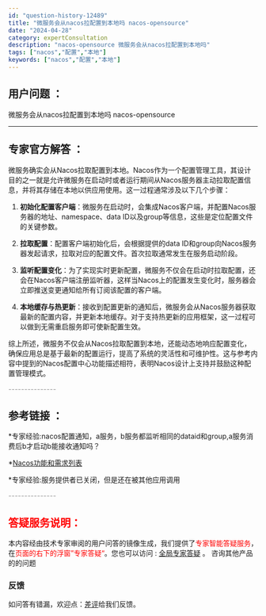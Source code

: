 ```yaml
---
id: "question-history-12489"
title: "微服务会从nacos拉配置到本地吗 nacos-opensource"
date: "2024-04-28"
category: expertConsultation
description: "nacos-opensource 微服务会从nacos拉配置到本地吗"
tags: ["nacos","配置","本地"]
keywords: ["nacos","配置","本地"]
---
```


## 用户问题 ： 
 微服务会从nacos拉配置到本地吗
 nacos-opensource 

---------------
## 专家官方解答 ：

微服务确实会从Nacos拉取配置到本地。Nacos作为一个配置管理工具，其设计目的之一就是允许微服务在启动时或者运行期间从Nacos服务器主动拉取配置信息，并将其存储在本地以供应用使用。这一过程通常涉及以下几个步骤：

1. **初始化配置客户端**：微服务在启动时，会集成Nacos客户端，并配置Nacos服务器的地址、namespace、data ID以及group等信息，这些是定位配置文件的关键参数。

2. **拉取配置**：配置客户端初始化后，会根据提供的data ID和group向Nacos服务器发起请求，拉取对应的配置文件。首次拉取通常发生在服务启动阶段。

3. **监听配置变化**：为了实现实时更新配置，微服务不仅会在启动时拉取配置，还会在Nacos客户端注册监听器，这样当Nacos上的配置发生变化时，服务器会立即推送变更通知给所有订阅该配置的客户端。

4. **本地缓存与热更新**：接收到配置更新的通知后，微服务会从Nacos服务器获取最新的配置内容，并更新本地缓存。对于支持热更新的应用框架，这一过程可以做到无需重启服务即可使新配置生效。

综上所述，微服务不仅会从Nacos拉取配置到本地，还能动态地响应配置变化，确保应用总是基于最新的配置运行，提高了系统的灵活性和可维护性。这与参考内容中提到的Nacos配置中心功能描述相符，表明Nacos设计上支持并鼓励这种配置管理模式。


<font color="#949494">---------------</font> 


## 参考链接 ：

*专家经验:nacos配置通知，a服务，b服务都监听相同的dataid和group,a服务消费后b才启动b能接收通知吗？ 
 
 *[Nacos功能和需求列表](https://nacos.io/docs/latest/archive/feature-list)
 
 *专家经验:服务提供者已关闭，但是还在被其他应用调用 


 <font color="#949494">---------------</font> 
 


## <font color="#FF0000">答疑服务说明：</font> 

本内容经由技术专家审阅的用户问答的镜像生成，我们提供了<font color="#FF0000">专家智能答疑服务</font>，在<font color="#FF0000">页面的右下的浮窗”专家答疑“</font>。您也可以访问 : [全局专家答疑](https://opensource.alibaba.com/chatBot) 。 咨询其他产品的的问题

### 反馈
如问答有错漏，欢迎点：[差评](https://ai.nacos.io/user/feedbackByEnhancerGradePOJOID?enhancerGradePOJOId=12491)给我们反馈。
